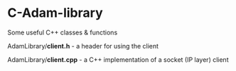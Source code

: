 # C-Adam-library
Some useful C++ classes &amp; functions

AdamLibrary/**client.h** - a header for using the client

AdamLibrary/__client.cpp__ - a C++ implementation of a socket (IP layer) client

